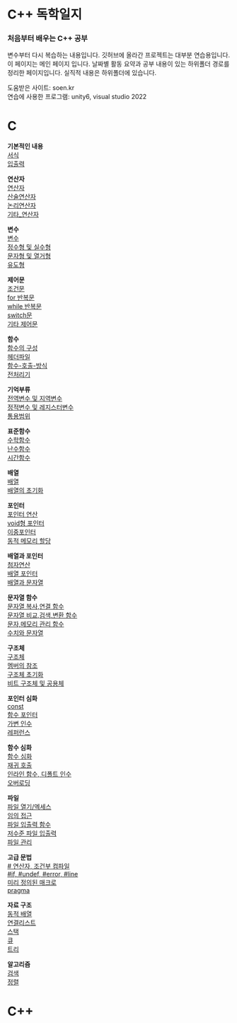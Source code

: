 # C++ 독학일지
### 처음부터 배우는 C++ 공부
변수부터 다시 복습하는 내용입니다. 깃허브에 올라간 프로젝트는 대부분 연습용입니다.   
이 페이지는 메인 페이지 입니다. 날짜별 활동 요약과 공부 내용이 있는 하위폴더 경로를 정리한 페이지입니다. 실직적 내용은 하위폴더에 있습니다.  

도움받은 사이트: soen.kr    
연습에 사용한 프로그램: unity6, visual studio 2022      

# C
**기본적인 내용**  
[서식](./공부내용/서식.md)  
[입출력](./공부내용/입출력.md)  

**연산자**    
[연산자](./공부내용/연산자/연산자.md)    
[산술연산자](./공부내용/연산자/산술연산자.md)  
[논리연산자](./공부내용/연산자/논리연산자.md)  
[기타_연산자](./공부내용/연산자/기타_연산자.md)   

**변수**  
[변수](./공부내용/변수/변수.md)  
[정수형 및 실수형](./공부내용/변수/정수형_및_실수형.md)  
[문자형 및 열거형](./공부내용/변수/문자형_및_열거형.md)  
[유도형](./공부내용/변수/유도형.md)  

**제어문**   
[조건문](./공부내용/제어문/조건문.md)  
[for 반복문](./공부내용/제어문/for_반복문.md)  
[while 반복문](./공부내용/제어문/while_반복문.md)  
[switch문](./공부내용/제어문/switch문.md)  
[기타 제어문](./공부내용/제어문/기타-제어문.md)  

**함수**  
[함수의 구성](./공부내용/함수/함수_구성.md)  
[헤더파일](./공부내용/함수/헤더파일.md)  
[함수-호출-방식](./공부내용/함수/함수-호출-방식.md)  
[전처리기](./공부내용/함수/전처리기.md)  

**기억부류**  
[전역변수 및 지역변수](./공부내용/기억부류/전역변수-지역변수.md)  
[정적변수 및 레지스터변수](./공부내용/기억부류/정적변수-레지스터변수.md)  
[통용범위](./공부내용/기억부류/통용범위.md)  

**표준함수**   
[수학함수](./공부내용/표준함수/수학함수.md)  
[난수함수](./공부내용/표준함수/난수함수.md)  
[시간함수](./공부내용/표준함수/시간함수.md)  

**배열**  
[배열](./공부내용/배열/배열.md)  
[배열의 초기화](./공부내용/배열/배열의_초기화.md)  

**포인터**  
[포인터 연산](./공부내용/포인터/포인터_연산.md)  
[void형 포인터](./공부내용/포인터/void형_포인터.md)  
[이중포인터](./공부내용/포인터/이중포인터.md)  
[동적 메모리 할당](./공부내용/포인터/동적_메모리_할당.md)  

**배열과 포인터**  
[첨자연산](./공부내용/배열과_포인터/첨자연산.md)  
[배열 포인터](./공부내용/배열과_포인터/배열_포인터.md)  
[배열과 문자열](./공부내용/배열과_포인터/배열과_문자열.md)  

**문자열 함수**  
[문자열 복사,연결 함수](./공부내용/문자열_함수/문자열_복사,연결_함수.md)  
[문자열 비교,검색,변환 함수](./공부내용/문자열_함수/문자열_비교,검색,변환_함수.md)  
[문자,메모리 관리 함수](./공부내용/문자열_함수/문자,메모리_관리_함수.md)  
[수치와 문자열](./공부내용/문자열_함수/수치와_문자열.md)  

**구조체**  
[구조체](./공부내용/구조체/구조체.md)  
[멤버의 참조](./공부내용/구조체/멤버의_참조.md)  
[구조체 초기화](./공부내용/구조체/초기화.md)  
[비트 구조체 및 공용체](./공부내용/구조체/비트구조체_및_공용체.md)  

**포인터 심화**  
[const](./공부내용/포인터심화/const.md)  
[함수 포인터](./공부내용/포인터심화/함수포인터.md)  
[가변 인수](./공부내용/포인터심화/가변인수.md)  
[레퍼런스](./공부내용/포인터심화/레퍼런스.md)  

**함수 심화**  
[함수 심화](./공부내용/함수심화/호출규약.md)  
[재귀 호출](./공부내용/함수심화/재귀호출.md)  
[인라인 함수, 디폴트 인수](./공부내용/함수심화/인라인함수,디폴트인수.md)  
[오버로딩](./공부내용/함수심화/오버로딩.md)  

**파일**  
[파일 열기/엑세스](./공부내용/파일입출력/파일_열기,액세스.md)  
[임의 접근](./공부내용/파일입출력/임의접근.md)  
[파일 입출력 함수](./공부내용/파일입출력/파일_입출력함수.md)  
[저수준 파일 입출력](./공부내용/파일입출력/저수준_파일_입출력.md)  
[파일 관리](./공부내용/파일입출력/파일관리.md)  

**고급 문법**  
[# 연산자, 조건부 컴파일](./공부내용/고급문법/#연산자,조건부_컴파일.md)   
[#if, #undef, #error, #line](./공부내용/고급문법/#if,#undef,#error,#line.md)  
[미리 정의된 매크로](./공부내용/고급문법/미리정의된_매크로md)  
[pragma](./공부내용/고급문법/pragma.md)

**자료 구조**  
[동적 배열](./공부내용/자료구조/동적배열.md)  
[연결리스트](./공부내용/자료구조/연결리스트.md)  
[스택](./공부내용/자료구조/스택.md)  
[큐](./공부내용/자료구조/큐.md)  
[트리](./공부내용/자료구조/트리.md)  

**알고리즘**  
[검색](./공부내용/알고리즘/검색.md)  
[정렬](./공부내용/알고리즘/정렬.md)  

# C++
